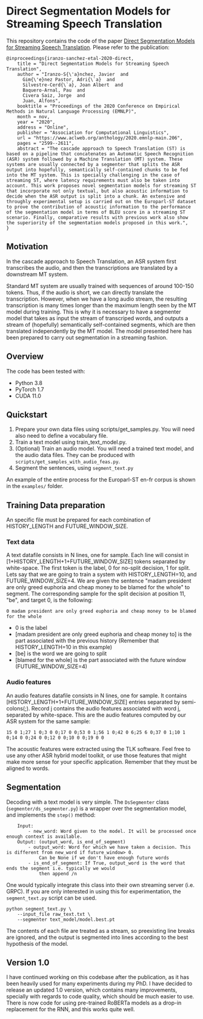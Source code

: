 # Direct Segmentation Models for Streaming Speech Translation
This repository contains the code of the paper [Direct Segmentation Models for Streaming Speech Translation](https://www.aclweb.org/anthology/2020.emnlp-main.206/).
Please refer to the publication:
```
@inproceedings{iranzo-sanchez-etal-2020-direct,
    title = "Direct Segmentation Models for Streaming Speech Translation",
    author = "Iranzo-S{\'a}nchez, Javier  and
      Gim{\'e}nez Pastor, Adri{\`a}  and
      Silvestre-Cerd{\`a}, Joan Albert  and
      Baquero-Arnal, Pau  and
      Civera Saiz, Jorge  and
      Juan, Alfons",
    booktitle = "Proceedings of the 2020 Conference on Empirical Methods in Natural Language Processing (EMNLP)",
    month = nov,
    year = "2020",
    address = "Online",
    publisher = "Association for Computational Linguistics",
    url = "https://www.aclweb.org/anthology/2020.emnlp-main.206",
    pages = "2599--2611",
    abstract = "The cascade approach to Speech Translation (ST) is based on a pipeline that concatenates an Automatic Speech Recognition (ASR) system followed by a Machine Translation (MT) system. These systems are usually connected by a segmenter that splits the ASR output into hopefully, semantically self-contained chunks to be fed into the MT system. This is specially challenging in the case of streaming ST, where latency requirements must also be taken into account. This work proposes novel segmentation models for streaming ST that incorporate not only textual, but also acoustic information to decide when the ASR output is split into a chunk. An extensive and throughly experimental setup is carried out on the Europarl-ST dataset to prove the contribution of acoustic information to the performance of the segmentation model in terms of BLEU score in a streaming ST scenario. Finally, comparative results with previous work also show the superiority of the segmentation models proposed in this work.",
}
```

## Motivation

In the cascade approach to Speech Translation, an ASR system first transcribes the audio, and then the transcriptions are translated by a downstream MT system. 

Standard MT system are usually trained with sequences of around 100-150 tokens. Thus, if the audio is short, we can directly translate the transcription. However, when we have a long audio stream, the resulting transcription is many times longer than the maximum length seen by the MT model during training. This is why it is necessary to have a segmenter model that takes as input the stream of transcriped words, and outputs a stream of (hopefully) semantically self-contained segments, which are then translated independently by the MT model. The model presented here has been prepared to carry out segmentation in a streaming fashion.


## Overview
The code has been tested with:
* Python 3.8
* PyTorch 1.7
* CUDA 11.0

## Quickstart
1. Prepare your own data files using scripts/get_samples.py. You will need also need to define a vocabulary file.
2. Train a text model using train_text_model.py.
3. (Optional) Train an audio model. You will need a trained text model, and the audio data files. They can be produced with `scripts/get_samples_with_audio_feas.py`.
4. Segment the sentences, using `segment_text.py`

An example of the entire process for the Europarl-ST en-fr corpus is shown in the `examples/` folder.


## Training Data preparation
An specific file must be prepared for each combination of HISTORY_LENGTH and FUTURE_WINDOW_SIZE.
### Text data
A text datafile consists in N lines, one for sample. Each line will consist in [1+HISTORY_LENGTH+1+FUTURE_WINDOW_SIZE] tokens separated by white-space. The first token is the label, 0 for no-split decision, 1 for split. Lets say that we are going to train a system with HISTORY_LENGTH=10, and FUTURE_WINDOW_SIZE=4.
We are given the sentence "madam president are only greed euphoria and cheap money to be blamed for the whole" to segment. The corresponding sample for the split decision at position 11, "be", and target 0, is the following:

```
0 madam president are only greed euphoria and cheap money to be blamed for the whole
```
* 0 is the label
* [madam president are only greed euphoria and cheap money to] is the part associated with the previous history (Remember that HISTORY_LENGTH=10 in this example)
* [be] is the word we are going to split
* [blamed for the whole] is the part associated with the future window (FUTURE_WINDOW_SIZE=4)

### Audio features
An audio features datafile consists in N lines, one for sample. It contains [HISTORY_LENGTH+1+FUTURE_WINDOW_SIZE] entries separated by semi-colons(;). Record j contains the audio features associated with word j, separated by white-space. This are the audio features computed by our ASR system for the same sample:

```
15 0 1;27 1 0;3 0 0;17 0 0;53 0 1;56 1 0;42 0 6;25 6 0;37 0 1;10 1 0;14 0 0;24 0 0;12 0 0;10 0 0;19 0 0
```

The acoustic features were extracted using the TLK software. Feel free to use any other ASR hybrid model toolkit, or use those features that might make more sense for your specific application. Remember that they must be aligned to words.

## Segmentation

Decoding with a text model is very simple. The `DsSegmenter` class (`segmenter/ds_segmenter.py`) is a wrapper over
the segmentation model, and implements the `step()` method:
```
    Input:
        - new_word: Word given to the model. It will be processed once enough context is available.
    Output: (output_word, is_end_of_segment)
        - output_word: Word for which we have taken a decision. This is different from new_word if future_window> 0.
            Can be None if we don't have enough future words
        - is_end_of_segment: If True, output_word is the word that ends the segment i.e. typically we would
            then append /n
```

One would typically integrate this class into their own streaming server (i.e. GRPC). If you are only interested in using
this for experimentation, the `segment_text.py` script can be used.

```
python segment_text.py \
    --input_file raw_text.txt \
    --segmenter text_model/model.best.pt 
```

The contents of each file are treated as a stream, so preexisting line breaks are ignored, and the output is segmented into lines according to the best hypothesis of the model.

## Version 1.0
I have continued working on this codebase after the publication, as it has been heavily used for many
experiments during my PhD. I have decided to release an updated 1.0 version, which contains many improvements,
specially with regards to code quality, which should be much easier to use. There is now code for using pre-trained RoBERTa models
as a drop-in replacement for the RNN, and this works quite well.